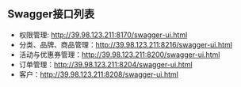 ## Swagger接口列表
- 权限管理: http://39.98.123.211:8170/swagger-ui.html
- 分类、品牌、商品管理：http://39.98.123.211:8216/swagger-ui.html
- 活动与优惠券管理：http://39.98.123.211:8200/swagger-ui.html
- 订单管理：http://39.98.123.211:8204/swagger-ui.html
- 客户：http://39.98.123.211:8208/swagger-ui.html